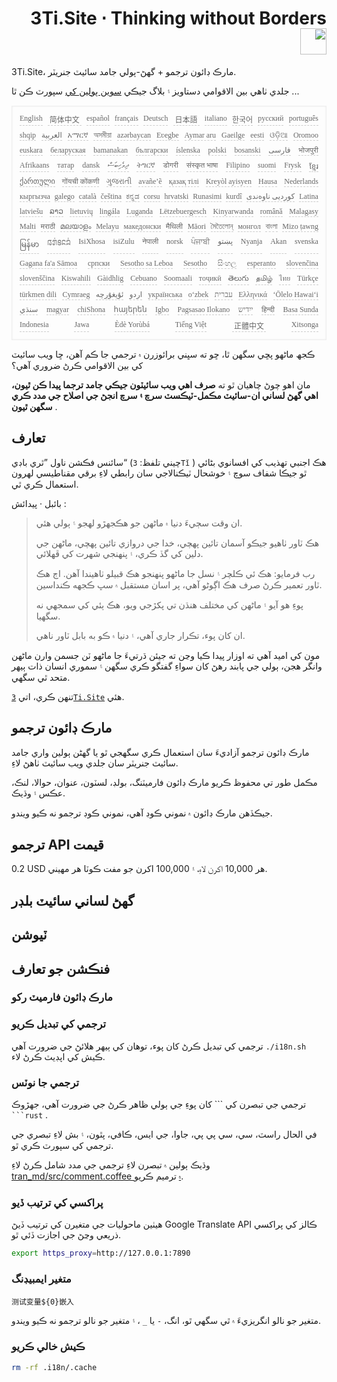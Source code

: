 <h1 style="justify-content:space-between;text-align:right;direction:rtl">3Ti.Site ⋅ Thinking without Borders<img src="//i-01.eu.org/3Ti/logo.svg" style="user-select:none;margin-top:-1px;width:42px"></h1>

3Ti.Site، مارڪ ڊائون ترجمو + گھڻ-ٻولي جامد سائيٽ جنريٽر.

جلدي ٺاهي بين الاقوامي دستاويز ۽ بلاگ جيڪي [سوين ٻولين کي](https://github.com/i18n-site/node/blob/main/lang/src/index.js) سپورٽ ڪن ٿا ...

<pre class="langli" style="display:flex;flex-wrap:wrap;background:transparent;border:1px solid #eee;font-size:12px;box-shadow:0 0 3px inset #eee;padding:12px 5px 4px 12px;justify-content:space-between;"><style>pre.langli i{font-weight:300;font-family:s;margin-right:7px;margin-bottom:8px;font-style:normal;color:#666;border-bottom:1px dashed #ccc;}</style><i>English</i><i> 简体中文 </i><i>español</i><i>français</i><i>Deutsch</i><i> 日本語 </i><i>italiano</i><i>한국어</i><i>русский</i><i>português</i><i>shqip</i><i>‫العربية‬</i><i>አማርኛ</i><i>অসমীয়া</i><i>azərbaycan</i><i>Eʋegbe</i><i>Aymar aru</i><i>Gaeilge</i><i>eesti</i><i>ଓଡ଼ିଆ</i><i>Oromoo</i><i>euskara</i><i>беларуская</i><i>bamanakan</i><i>български</i><i>íslenska</i><i>polski</i><i>bosanski</i><i>‫فارسی‬</i><i>भोजपुरी</i><i>Afrikaans</i><i>татар</i><i>dansk</i><i>‫ދިވެހިބަސް‬</i><i>ትግርኛ</i><i>डोगरी</i><i>संस्कृत भाषा</i><i>Filipino</i><i>suomi</i><i>Frysk</i><i>ខ្មែរ</i><i>ქართული</i><i>गोंयची कोंकणी</i><i>ગુજરાતી</i><i>avañe’ẽ</i><i>қазақ тілі</i><i>Kreyòl ayisyen</i><i>Hausa</i><i>Nederlands</i><i>кыргызча</i><i>galego</i><i>català</i><i>čeština</i><i>ಕನ್ನಡ</i><i>corsu</i><i>hrvatski</i><i>Runasimi</i><i>kurdî</i><i>‫کوردیی ناوەندی‬</i><i>Latina</i><i>latviešu</i><i>ລາວ</i><i>lietuvių</i><i>lingála</i><i>Luganda</i><i>Lëtzebuergesch</i><i>Kinyarwanda</i><i>română</i><i>Malagasy</i><i>Malti</i><i>मराठी</i><i>മലയാളം</i><i>Melayu</i><i>македонски</i><i>मैथिली</i><i>Māori</i><i>মৈতৈলোন্</i><i>монгол</i><i>বাংলা</i><i>Mizo ṭawng</i><i>မြန်မာ</i><i>𞄀𞄄𞄰𞄩𞄍𞄜𞄰</i><i>IsiXhosa</i><i>isiZulu</i><i>नेपाली</i><i>norsk</i><i>ਪੰਜਾਬੀ</i><i>‫پښتو‬</i><i>Nyanja</i><i>Akan</i><i>svenska</i><i>Gagana fa'a Sāmoa</i><i>српски</i><i>Sesotho sa Leboa</i><i>Sesotho</i><i>සිංහල</i><i>esperanto</i><i>slovenčina</i><i>slovenščina</i><i>Kiswahili</i><i>Gàidhlig</i><i>Cebuano</i><i>Soomaali</i><i>тоҷикӣ</i><i>తెలుగు</i><i>தமிழ்</i><i>ไทย</i><i>Türkçe</i><i>türkmen dili</i><i>Cymraeg</i><i>‫ئۇيغۇرچە‬</i><i>‫اردو‬</i><i>українська</i><i>o‘zbek</i><i>‫עברית‬</i><i>Ελληνικά</i><i>ʻŌlelo Hawaiʻi</i><i>‫سنڌي‬</i><i>magyar</i><i>chiShona</i><i>հայերեն</i><i>Igbo</i><i>Pagsasao Ilokano</i><i>‫ייִדיש‬</i><i>हिन्दी</i><i>Basa Sunda</i><i>Indonesia</i><i>Jawa</i><i>Èdè Yorùbá</i><i>Tiếng Việt</i><i> 正體中文 </i><i>Xitsonga</i></pre>

ڪجھ ماڻھو پڇي سگھن ٿا، ڇو ته سڀني برائوزرن ۾ ترجمي جا ڪم آھن، ڇا ويب سائيٽ کي بين الاقوامي ڪرڻ ضروري آھي؟

مان اهو چوڻ چاهيان ٿو ته **صرف اهي ويب سائيٽون جيڪي جامد ترجما پيدا ڪن ٿيون، اهي گهڻ لساني ان-سائيٽ مڪمل-ٽيڪسٽ سرچ ۽ سرچ انجڻ جي اصلاح جي مدد ڪري سگهن ٿيون** .

## تعارف

سائنس فڪشن ناول ”ٿري باڊي“ (چيني تلفظ: `3Tǐ` ) هڪ اجنبي تهذيب کي افسانوي بڻائي ٿو جيڪا شفاف سوچ ۽ خوشحال ٽيڪنالاجي سان رابطي لاءِ برقي مقناطيسي لهرون استعمال ڪري ٿي.

بائبل · پيدائش :

> ان وقت سڄيءَ دنيا ۾ ماڻهن جو هڪجهڙو لهجو ۽ ٻولي هئي.
>
> هڪ ٽاور ٺاهيو جيڪو آسمان تائين پهچي، خدا جي دروازي تائين پهچي، ماڻهن جي دلين کي گڏ ڪري، ۽ پنهنجي شهرت کي ڦهلائي.
>
> رب فرمايو: هڪ ئي ڪلچر ۽ نسل جا ماڻهو پنهنجو هڪ قبيلو ٺاهيندا آهن. اڄ هڪ ٽاور تعمير ڪرڻ صرف هڪ اڳوڻو آهي، پر اسان مستقبل ۾ سڀ ڪجهه ڪنداسين.
>
> پوءِ هو آيو ۽ ماڻهن کي مختلف هنڌن تي پکڙجي ويو، هڪ ٻئي کي سمجهي نه سگهيا.
>
> ان کان پوء، تڪرار جاري آهي، ۽ دنيا ۾ ڪو به بابل ٽاور ناهي.

مون کي اميد آهي ته اوزار پيدا ڪيا وڃن ته جيئن ڌرتيءَ جا ماڻهو ٽن جسمن وارن ماڻهن وانگر هجن، ٻولي جي پابند رهڻ کان سواءِ گفتگو ڪري سگهن ۽ سموري انسان ذات ٻيهر متحد ٿي سگهي.

تنهن ڪري، اتي [`3Ti.Site`](//3Ti.Site) هئي.

## مارڪ ڊائون ترجمو

مارڪ ڊائون ترجمو آزاديءَ سان استعمال ڪري سگھجي ٿو يا گھڻن ٻولين واري جامد سائيٽ جنريٽر سان جلدي ويب سائيٽ ٺاهڻ لاءِ.

مڪمل طور تي محفوظ ڪريو مارڪ ڊائون فارميٽنگ، بولڊ، لسٽون، عنوان، حوالا، لنڪ، عڪس ۽ وڌيڪ.

جيڪڏهن مارڪ ڊائون ۾ نموني ڪوڊ آهي، نموني ڪوڊ ترجمو نه ڪيو ويندو.

## ترجمو API قيمت

0.2 USD هر 10,000 اکرن لاءِ، ۽ 100,000 اکرن جو مفت ڪوٽا هر مهيني.

## گهڻ لساني سائيٽ بلڊر

## ٽيوشن

## فنڪشن جو تعارف

### مارڪ ڊائون فارميٽ رکو

### ترجمي کي تبديل ڪريو

ترجمي کي تبديل ڪرڻ کان پوء، توهان کي ٻيهر هلائڻ جي ضرورت آهي `./i18n.sh` ڪيش کي اپڊيٽ ڪرڻ لاء.

### ترجمي جا نوٽس

ترجمي جي تبصرن کي \``` کان پوءِ جي ٻولي ظاهر ڪرڻ جي ضرورت آهي، جهڙوڪ ` ```rust` .

في الحال راسٽ، سي، سي پي پي، جاوا، جي ايس، ڪافي، پٿون، ۽ بش لاءِ تبصري جي ترجمي کي سپورٽ ڪري ٿو.

وڌيڪ ٻولين ۾ تبصرن لاءِ ترجمي جي مدد شامل ڪرڻ لاءِ [tran_md/src/comment.coffee ۾](https://github.com/i18n-site/node/blob/main/tran_md/src/comment.coffee) ترميم ڪريو.

### پراکسي کي ترتيب ڏيو

هيٺين ماحوليات جي متغيرن کي ترتيب ڏيڻ Google Translate API ڪالز کي پراکسي ذريعي وڃڻ جي اجازت ڏئي ٿو.

```bash
export https_proxy=http://127.0.0.1:7890
```

### متغير ايمبيڊنگ

```
测试变量${0}嵌入
```

متغير جو نالو انگريزيءَ ۾ ٿي سگھي ٿو، انگ، `-` يا `_` ، ۽ متغير جو نالو ترجمو نه ڪيو ويندو.

### ڪيش خالي ڪريو

```bash
rm -rf .i18n/.cache
```
